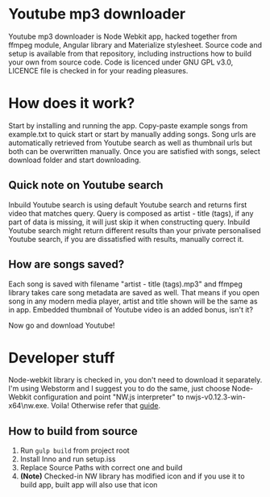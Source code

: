 # Youtube mp3 downloader
Youtube mp3 downloader is Node Webkit app, hacked together from ffmpeg module, Angular library and Materialize stylesheet. Source code and setup is available from that repository, including instructions how to build your own from source code. Code is licenced under GNU GPL v3.0, LICENCE file is checked in for your reading pleasures. 

# How does it work?
Start by installing and running the app. Copy-paste example songs from example.txt to quick start or start by manually adding songs. Song urls are automatically retrieved from Youtube search as well as thumbnail urls but both can be overwritten manually. Once you are satisfied with songs, select download folder and start downloading.

## Quick note on Youtube search
Inbuild Youtube search is using default Youtube search and returns first video that matches query. Query is composed as artist - title (tags), if any part of data is missing, it will just skip it when constructing query. Inbuild Youtube search might return different results than your private personalised Youtube search, if you are dissatisfied with results, manually correct it.

## How are songs saved?
Each song is saved with filename "artist - title (tags).mp3" and ffmpeg library takes care song metadata are saved as well. That means if you open song in any modern media player, artist and title shown will be the same as in app. Embedded thumbnail of Youtube video is an added bonus, isn't it?

Now go and download Youtube!

# Developer stuff
Node-webkit library is checked in, you don't need to download it separately. I'm using Webstorm and I suggest you to do the same, just choose Node-Webkit configuration and point "NW.js interpreter" to nwjs-v0.12.3-win-x64\nw.exe. Voila! Otherwise refer that [guide](https://github.com/nwjs/nw.js/#quick-start).

## How to build from source
1. Run ``gulp build`` from project root
2. Install Inno and run setup.iss
3. Replace Source Paths with correct one and build 
4. **(Note)** Checked-in NW library has modified icon and if you use it to build app, built app will also use that icon